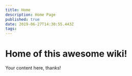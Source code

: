 ```yaml
---
title: Home
description: Home Page
published: true
date: 2019-06-27T14:30:55.443Z
tags: 
---
```


# Home of this awesome wiki!

Your content here, thanks!